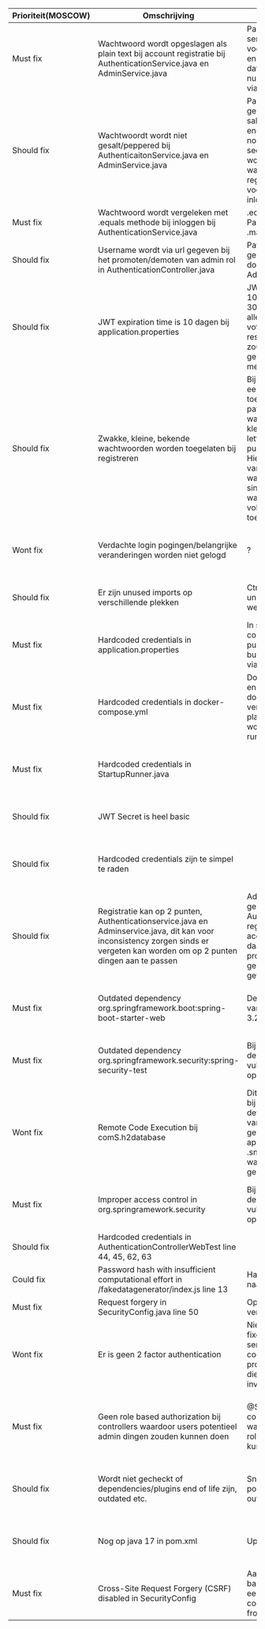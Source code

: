 | Prioriteit(MOSCOW) | Omschrijving                                                                                                                                                                     | Fix                                                                                                                                                                                                                                                                                                                            | Bron                                                                                          |
|--------------------|----------------------------------------------------------------------------------------------------------------------------------------------------------------------------------|--------------------------------------------------------------------------------------------------------------------------------------------------------------------------------------------------------------------------------------------------------------------------------------------------------------------------------|-----------------------------------------------------------------------------------------------|
| Must fix           | Wachtwoord wordt opgeslagen als plain text bij account registratie bij AuthenticationService.java en AdminService.java                                                           | PasswordEncoder bij services toegevoegd en voordat user gecreeerd en opgeslagen wordt in databse wordt password nu eerst nog geencode via .encode()                                                                                                                                                                            | OWASP A3:2017 – Sensitive Data Exposure: plain text passwords                                 |
| Should fix         | Wachtwoordt wordt niet gesalt/peppered bij AuthenticaitonService.java en AdminService.java                                                                                       | PasswordEncoder gebruikt BCrypt en die salt automatisch voor encoden, daarnaast ook nog los een pepper in secret file die toegevoegd wordt aan einde van wachtwoord bij registreren en inloggen voor het encoden en bij inloggen                                                                                               | OWASP A3:2017 – Sensitive Data Exposure: weakly secured                                       |
| Must fix           | Wachtwoord wordt vergeleken met .equals methode bij inloggen bij AuthenticationService.java                                                                                      | .equals vervangen door PasswordEncoder .matches functie                                                                                                                                                                                                                                                                        | Timing attack                                                                                 |
| Should fix         | Username wordt via url gegeven bij het promoten/demoten van admin rol in AuthenticationController.java                                                                           | Path variable eruit gehaald en vervangen door requestbody via AdminRequest.java                                                                                                                                                                                                                                                | OWASP A3:2017 – Sensitive Data Exposure: exposed in url                                       |
| Should fix         | JWT expiration time is 10 dagen bij application.properties                                                                                                                       | JWT Expiration time van 10 dagen veranderd naar 30 minutes. Applicatie is alleen importen van votes/candidates en resultaten bekijken en dus zou 30 minuten meer dan genoeg moeten zijn voor meeste usecases                                                                                                                   | OWASP A2:2017 – Broken Authentication: Too long session timeouts                              |
| Should fix         | Zwakke, kleine, bekende wachtwoorden worden toegelaten bij registreren                                                                                                           | Bij RegisterRequest.java een minSize van 12 toegevoegd en een RegEx pattern die wilt dat een wachtwoord minimaal 2 kleine letters, 2 grote letters, 2 nummers, 2 punctuation marks bevat. Hiermee is een blacklist van bekende wachtwoorden niet nodig sinds bekende wachtwoorden niet voldoen aan de toegevoegde restrictions | OWASP A2:2017 – Broken Authentication: Credential stuffing through commonly used passwords    |
| Wont fix           | Verdachte login pogingen/belangrijke veranderingen worden niet gelogd                                                                                                            | ?                                                                                                                                                                                                                                                                                                                              | OWASP A10:2017 – Insufficient Logging & Monitoring                                            |
| Should fix         | Er zijn unused imports op verschillende plekken                                                                                                                                  | Ctrl+Alt+O heeft alle unused imports weggehaald                                                                                                                                                                                                                                                                                | OWASP A6:2017 – Security Misconfiguration: Unused imports                                     |
| Must fix           | Hardcoded credentials in application.properties                                                                                                                                  | In secret.properties (niet committen). Tijdens een push wordt het voor de build pipeline vervangen via github secrets                                                                                                                                                                                                          | OWASP A3:2017 – Sensitive Data Exposure: hardcoded credentials                                |
| Must fix           | Hardcoded credentials in docker-compose.yml                                                                                                                                      | Docker secrets gecreeerd en de echte credentials in docker-compose.yml vervangen door placeholders die weer worden vervangen bij het runnen                                                                                                                                                                                    | OWASP A3:2017 – Sensitive Data Exposure: hardcoded credentials                                |
| Must fix           | Hardcoded credentials in StartupRunner.java                                                                                                                                      |                                                                                                                                                                                                                                                                                                                                | OWASP A3:2017 – Sensitive Data Exposure: hardcoded credentials                                |
| Should fix         | JWT Secret is heel basic                                                                                                                                                         |                                                                                                                                                                                                                                                                                                                                | OWASP A2:2017 – Broken Authentication: weak secret                                            |
| Should fix         | Hardcoded credentials zijn te simpel te raden                                                                                                                                    |                                                                                                                                                                                                                                                                                                                                | OWASP A2:2017 – Broken Authentication: commonly used credentials                              |
| Should fix         | Registratie kan op 2 punten, Authenticationservice.java en Adminservice.java, dit kan voor inconsistency zorgen sinds er vergeten kan worden om op 2 punten dingen aan te passen | Adminservice.java gebruik laten maken van Authenticationservice.java register methode om accounts te registreren en daarna via Admins promote functie de gebruiker de admin rol geven                                                                                                                                          | OWASP A6:2017 – Security Misconfiguration                                                     |
| Must fix           | Outdated dependency org.springframework.boot:spring-boot-starter-web                                                                                                             | Dependency geupdate van versie 3.2.3 naar 3.2.5                                                                                                                                                                                                                                                                                | Snyk & OWASP A6:2017 – Security Misconfiguration: Not up to date                              |
| Must fix           | Outdated dependency org.springframework.security:spring-security-test                                                                                                            | Bij updaten van andere dependency is vulnerability ermee opgelost                                                                                                                                                                                                                                                              | Snyk & OWASP A6:2017 – Security Misconfiguration: Not up to date                              |
| Wont fix           | Remote Code Execution bij comS.h2database                                                                                                                                        | Dit is vooral een probleem bij het overwriten van de default WebAllowOthers van false naar true, dit gebeurt niet in onze applicatie dus ik heb een .snyk file aangemaakt waar de vulnerability geignored wordt                                                                                                                | Snyk & OWASP A9:2017 – Using Components with Known Vulnerabilities                            |
| Must fix           | Improper access control in org.springramework.security                                                                                                                           | Bij updaten van andere dependency is vulnerability ermee opgelost                                                                                                                                                                                                                                                              | Snyk & OWASP A6:2017 – Security Misconfiguration: Not up to date                              |
| Should fix         | Hardcoded credentials in AuthenticationControllerWebTest line 44, 45, 62, 63                                                                                                     |                                                                                                                                                                                                                                                                                                                                | Snyk                                                                                          |
| Could fix          | Password hash with insufficient computational effort in /fakedatagenerator/index.js line 13                                                                                      | Hashmethode van md5 naar sha256 veranderd                                                                                                                                                                                                                                                                                      | Snyk                                                                                          |
| Must fix           | Request forgery in SecurityConfig.java line 50                                                                                                                                   | Op mysterieuze wijze verdwenen                                                                                                                                                                                                                                                                                                 | Snyk                                                                                          |
| Wont fix           | Er is geen 2 factor authentication                                                                                                                                               | Niet gedaan maar bv te fixen door een email service te hebben die een code stuurt naar user bij proberen inloggen en user die code erbij nog laten invullen                                                                                                                                                                    | OWASP A2:2017 – Broken Authentication: Having a password as only factor                       |
| Must fix           | Geen role based authorization bij controllers waardoor users potentieel admin dingen zouden kunnen doen                                                                          | @Secured bij alle controllers toegevoegd waar alleen users met rollen bij zouden moeten kunnen komen                                                                                                                                                                                                                           | OWASP A5:2017 – Broken Access Control: Able to use authenticated endpoints not meant for user |
| Should fix         | Wordt niet gecheckt of dependencies/plugins end of life zijn, outdated etc.                                                                                                      | Snyk gedownload die pom checkt voor outdated/unsecure dingen                                                                                                                                                                                                                                                                   | OWASP A9:2017 – Using Components with Known Vulnerabilities                                   |
| Should fix         | Nog op java 17 in pom.xml                                                                                                                                                        | Update naar java 21                                                                                                                                                                                                                                                                                                            | Snyk & OWASP A6:2017 – Security Misconfiguration: Not up to date                              |
| Must fix           | Cross-Site Request Forgery (CSRF) disabled in SecurityConfig                                                                                                                     | Aangezet met een hele basic implementation die een csrf token in een cookie geeft voor de frontend om op te pakken                                                                                                                                                                                                             | Snyk & OWASP A6:2017 – CSRF                                                                   |
